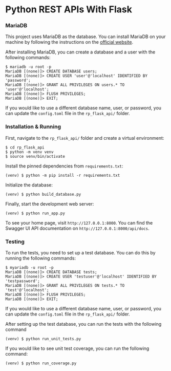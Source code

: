 # Python REST APIs With Flask

### MariaDB
This project uses MariaDB as the database. You can install MariaDB on your machine by following the instructions on the [official website](https://mariadb.org/).

After installing MariaDB, you can create a database and a user with the following commands:

```console
$ mariadb -u root -p
MariaDB [(none)]> CREATE DATABASE users;
MariaDB [(none)]> CREATE USER 'user'@'localhost' IDENTIFIED BY 'password';
MariaDB [(none)]> GRANT ALL PRIVILEGES ON users.* TO 'user'@'localhost';
MariaDB [(none)]> FLUSH PRIVILEGES;
MariaDB [(none)]> EXIT;
```

If you would like to use a different database name, user, or password, you can update the `config.toml` file in the `rp_flask_api/` folder.

### Installation & Running
First, navigate to the `rp_flask_api/` folder and create a virtual environment:

```console
$ cd rp_flask_api
$ python -m venv venv
$ source venv/bin/activate
```

Install the pinned dependencies from `requirements.txt`:

```console
(venv) $ python -m pip install -r requirements.txt
```

Initialize the database:
```console
(venv) $ python build_database.py
```

Finally, start the development web server:

```console
(venv) $ python run_app.py
```

To see your home page, visit `http://127.0.0.1:8000`. You can find the Swagger UI API documentation on `http://127.0.0.1:8000/api/docs`.


### Testing
To run the tests, you need to set up a test database. You can do this by running the following commands:

```console
$ myariadb -u root -p
MariaDB [(none)]> CREATE DATABASE tests;
MariaDB [(none)]> CREATE USER 'testuser'@'localhost' IDENTIFIED BY 'testpassword';
MariaDB [(none)]> GRANT ALL PRIVILEGES ON tests.* TO 'test'@'localhost';
MariaDB [(none)]> FLUSH PRIVILEGES;
MariaDB [(none)]> EXIT;
```

If you would like to use a different database name, user, or password, you can update the `config.toml` file in the `rp_flask_api/` folder.

After setting up the test database, you can run the tests with the following command

```console
(venv) $ python run_unit_tests.py
```

If you would like to see unit test coverage, you can run the following command:

```console
(venv) $ python run_coverage.py
```

